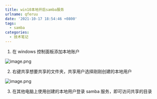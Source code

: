 ```yaml
---
title: win10本地开启samba服务
urlname: qferuu
date: '2021-10-17 18:54:46 +0800'
tags:
  - samba
categories:
  - 技术笔记
---
```


1. 在 windows 控制面板添加本地账户

![image.png](https://cdn.nlark.com/yuque/0/2021/png/754067/1634468329778-83cff5d6-c2b6-4edd-8189-90710907aec8.png#clientId=ua1b33399-3119-4&from=paste&height=279&id=u81f6da46&margin=%5Bobject%20Object%5D&name=image.png&originHeight=279&originWidth=848&originalType=binary∶=1&size=57576&status=done&style=none&taskId=u95be0f4e-c8b5-4f34-aa94-d1ea59bbd5d&width=848)

2. 右键共享想要共享的文件夹，共享用户选择刚刚创建的本地用户

![image.png](https://cdn.nlark.com/yuque/0/2021/png/754067/1634468432676-151dada2-7ba0-40ba-aa90-94f24a5ec320.png#clientId=ua1b33399-3119-4&from=paste&height=382&id=ue1e94983&margin=%5Bobject%20Object%5D&name=image.png&originHeight=382&originWidth=602&originalType=binary∶=1&size=28944&status=done&style=none&taskId=u549e28cb-f5a3-4c4e-ad77-1e84a2e2984&width=602)

3. 在其他电脑上使用创建的本地用户登录 samba 服务，即可访问共享的目录
